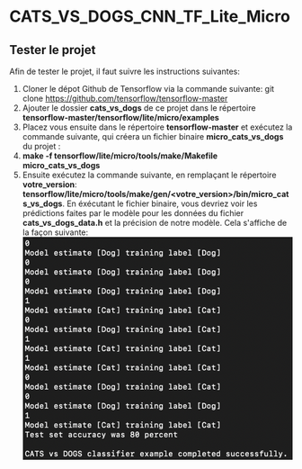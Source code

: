 # CATS_VS_DOGS_CNN_TF_Lite_Micro


## Tester le projet

Afin de tester le projet, il faut suivre les instructions suivantes:

1. Cloner le dépot Github de Tensorflow via la commande suivante: git clone https://github.com/tensorflow/tensorflow-master
1. Ajouter le dossier **cats_vs_dogs** de ce projet dans le répertoire **tensorflow-master/tensorflow/lite/micro/examples**
1. Placez vous ensuite dans le répertoire **tensorflow-master** et exécutez la commande suivante, qui créera un fichier binaire **micro_cats_vs_dogs** du projet :
  1. **make -f tensorflow/lite/micro/tools/make/Makefile micro_cats_vs_dogs**
1. Ensuite exécutez la commande suivante, en remplaçant le répertoire **votre_version**:
  **tensorflow/lite/micro/tools/make/gen/<votre_version>/bin/micro_cats_vs_dogs**.
  En éxécutant le fichier binaire, vous devriez voir les prédictions faites par le modèle pour les données du fichier **cats_vs_dogs_data.h** et la précision de notre modèle. Cela s'affiche de la façon suivante:
  ![Prédictions du modèle TF Lite Micro](Predictions.png)
